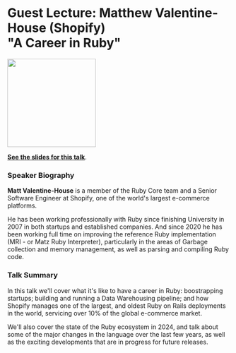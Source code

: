 # Guest Lecture: Matthew Valentine-House (Shopify) <br /> "A Career in Ruby"

<img src="https://github.com/UoS-COM1001/com1001-2024/assets/7812293/556ba162-cabb-4637-bd37-004b24ae52e4" width="200" /> 

<br /> 

[**See the slides for this talk**](./guest-lecture.pdf). 

### Speaker Biography

**Matt Valentine-House** is a member of the Ruby Core team and a Senior Software
Engineer at Shopify, one of the world's largest e-commerce platforms.

He has been working professionally with Ruby since finishing University in 2007
in both startups and established companies. And since 2020 he has been working
full time on improving the reference Ruby implementation (MRI - or Matz Ruby
Interpreter), particularly in the areas of Garbage collection and memory
management, as well as parsing and compiling Ruby code.

### Talk Summary

In this talk we'll cover what it's like to have a career in Ruby: boostrapping
startups; building and running a Data Warehousing pipeline; and how Shopify
manages one of the largest, and oldest Ruby on Rails deployments in the world,
servicing over 10% of the global e-commerce market.

We'll also cover the state of the Ruby ecosystem in 2024, and talk about some 
of the major changes in the language over the last few years, as well as the 
exciting developments that are in progress for future releases.
